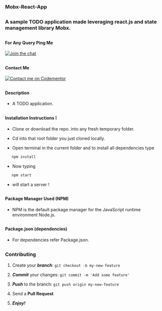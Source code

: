 ### Mobx-React-App 

##

### A sample TODO application made leveraging react.js and state management library Mobx.

##

#### For Any Query Ping Me

[![Join the chat](https://img.shields.io/badge/gitter-join%20chat%20%E2%86%92-brightgreen.svg)](https://gitter.im/divyanshu001)

##

#### Contact Me

[![Contact me on Codementor](https://cdn.codementor.io/badges/contact_me_github.svg)](https://www.codementor.io/divyanshurawat?utm_source=github&utm_medium=button&utm_term=divyanshurawat&utm_campaign=github)

##

#### Description 
* A TODO application.

##

#### Installation Instructions :grey_exclamation:

* Clone or download the repo. into any fresh temporary folder.

* Cd into that root folder you just cloned locally.

* Open terminal in the current folder and to install all dependencies type 

```javascript
   npm install 
```

* Now typing 

```javascript
   npm start
```

* will start a server !

##

#### Package Manager Used (NPM)

* NPM is the default package manager for the JavaScript runtime environment Node.js.

##

#### Package.json (dependencies)
  
* For dependencies refer Package.json.

##


### Contributing

1. Create your **_branch_**: `git checkout -b my-new-feature`

2. **_Commit_** your changes: `git commit -m 'Add some feature'`

3. **_Push_** to the branch: `git push origin my-new-feature`

4. Send a **Pull Request**

5. **_Enjoy!_**

##

